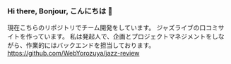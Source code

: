 ### Hi there, Bonjour, こんにちは 👋

現在こちらのリポジトリでチーム開発をしています。
ジャズライブの口コミサイトを作っています。
私は発起人で、企画とプロジェクトマネジメントをしながら、作業的にはバックエンドを担当しております。
https://github.com/WebYorozuya/jazz-review

<!--
**kakudaisuke/kakudaisuke** is a ✨ _special_ ✨ repository because its `README.md` (this file) appears on your GitHub profile.

Here are some ideas to get you started:

- 🔭 I’m currently working on ...
- 🌱 I’m currently learning ...
- 👯 I’m looking to collaborate on ...
- 🤔 I’m looking for help with ...
- 💬 Ask me about ...
- 📫 How to reach me: ...
- 😄 Pronouns: ...
- ⚡ Fun fact: ...
-->

